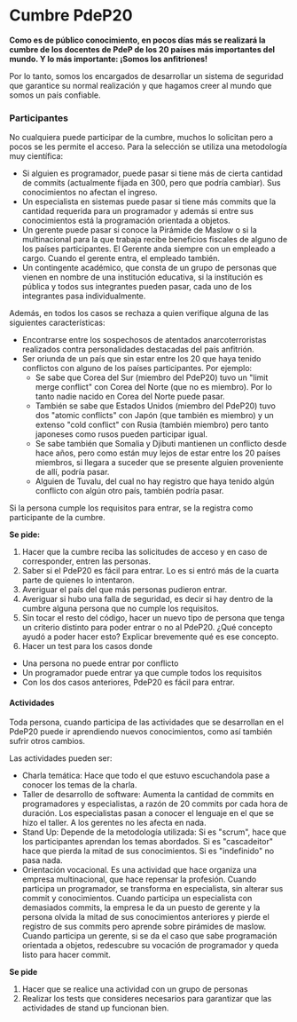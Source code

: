 # Cumbre PdeP20

**Como es de público conocimiento, en pocos días más se realizará la cumbre de los docentes de PdeP de los 20 países más importantes del mundo. 
Y lo más importante: ¡Somos los anfitriones!**

Por lo tanto, somos los encargados de desarrollar un sistema de seguridad que garantice su normal realización y que hagamos creer al mundo que somos un país confiable.

### Participantes
No cualquiera puede participar de la cumbre, muchos lo solicitan pero a pocos se les permite el acceso. Para la selección se utiliza una metodología muy científica: 
- Si alguien es programador, puede pasar si tiene más de cierta cantidad de commits (actualmente fijada en 300, pero que podría cambiar). Sus conocimientos no afectan el ingreso.
- Un especialista en sistemas puede pasar si tiene más commits que la cantidad requerida para un programador y además si entre sus conocimientos está la programación orientada a objetos. 
- Un gerente puede pasar si conoce la Pirámide de Maslow o si la multinacional para la que trabaja recibe beneficios fiscales de alguno de los países participantes. El Gerente anda siempre con un empleado a cargo. Cuando el gerente entra, el empleado también. 
- Un contingente académico, que consta de un grupo de personas que vienen en nombre de una institución educativa, si la institución es pública y todos sus integrantes pueden pasar, cada uno de los integrantes pasa individualmente.

Además, en todos los casos se rechaza a quien verifique alguna de las siguientes características:
- Encontrarse entre los sospechosos de atentados anarcoterroristas realizados contra personalidades destacadas del país anfitrión.
- Ser oriunda de un país que sin estar entre los 20 que haya tenido conflictos con alguno de los países participantes. Por ejemplo:
	- Se sabe que Corea del Sur (miembro del PdeP20) tuvo un "limit merge conflict"  con Corea del Norte (que no es miembro). Por lo tanto nadie nacido en Corea del Norte puede pasar.
	- También se sabe que Estados Unidos (miembro del PdeP20) tuvo dos "atomic conflicts" con Japón (que también es miembro) y un extenso "cold conflict" con Rusia (también miembro) pero tanto japoneses como rusos pueden participar igual. 
	- Se sabe también que Somalia y Djibuti mantienen un conflicto desde hace años, pero como están muy lejos de estar entre los 20 países miembros, si llegara a suceder que se presente alguien proveniente de allí, podría pasar. 
	- Alguien de Tuvalu, del cual no hay registro que haya tenido algún conflicto con algún otro país, también podría pasar.

Si la persona cumple los requisitos para entrar, se la registra como participante de la cumbre.

**Se pide:**
1. Hacer que la cumbre reciba las solicitudes de acceso y en caso de corresponder, entren las personas.
2. Saber si el PdeP20 es fácil para entrar. Lo es si entró más de la cuarta parte de quienes lo intentaron.
3. Averiguar el país del que más personas pudieron entrar.
4. Averiguar si hubo una falla de seguridad, es decir si hay dentro de la cumbre alguna persona que no cumple los requisitos.
5. Sin tocar el resto del código, hacer un nuevo tipo de persona que tenga un criterio distinto para poder entrar o no al PdeP20. ¿Qué concepto ayudó a poder hacer esto? Explicar brevemente qué es ese concepto.
6. Hacer un test para los casos donde
- Una persona no puede entrar por conflicto
- Un programador puede entrar ya que cumple todos los requisitos
- Con los dos casos anteriores, PdeP20 es fácil para entrar.

#### Actividades
Toda persona, cuando participa de las actividades que se desarrollan en el PdeP20 puede ir aprendiendo nuevos conocimientos, como así también sufrir otros cambios.

Las actividades pueden ser: 
- Charla temática: Hace que todo el que estuvo escuchandola pase a conocer los temas de la charla.
- Taller de desarrollo de software: Aumenta la cantidad de commits en programadores y especialistas, a razón de 20 commits por cada hora de duración. Los especialistas pasan a conocer el lenguaje en el que se hizo el taller. A los gerentes no les afecta en nada.
- Stand Up:  Depende de la metodología utilizada: Si es "scrum", hace que los participantes aprendan los temas abordados. Si es "cascadeitor" hace que pierda la mitad de sus conocimientos. Si es "indefinido" no pasa  nada.
- Orientación vocacional. Es una actividad que hace organiza una empresa multinacional, que hace repensar la profesión. Cuando participa un programador, se transforma en especialista, sin alterar sus commit y conocimientos. Cuando participa un especialista con demasiados commits, la empresa le da un puesto de gerente y la persona olvida la mitad de sus conocimientos anteriores y pierde el registro de sus commits pero aprende sobre pirámides de maslow. Cuando participa un gerente, si se da el caso que sabe programación orientada a objetos, redescubre su vocación de programador y queda listo para hacer commit.


**Se pide**
1. Hacer que se realice una actividad con un grupo de personas
2. Realizar los tests que consideres necesarios para garantizar que las actividades de stand up funcionan bien.
